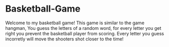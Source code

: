 # Basketball-Game
 Welcome to my basketball game! This game is similar to the game hangman, You guess the letters of a random word, for every letter you get right you prevent the basketball player from scoring. Every letter you guess incorretly will move the shooters shot closer to the time!
